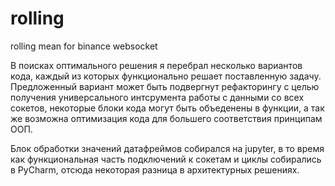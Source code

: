 # rolling
rolling mean for binance websocket


В поисках оптимального решения я перебрал несколько вариантов кода, каждый из которых функционально решает поставленную задачу. Предложенный вариант может быть подвергнут рефакторингу с целью получения универсального интсрумента работы с данными со всех сокетов, некоторые блоки кода могут быть объеденены в функции, а так же возможна оптимизация кода для большего соответствия принципам ООП.

Блок обработки значений датафреймов собирался на jupyter, в то время как функциональная часть подключений к сокетам и циклы собирались в PyCharm, отсюда некоторая разница в архитектурных решениях.
